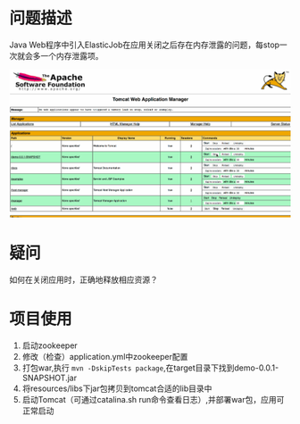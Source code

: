 # 问题描述
Java Web程序中引入ElasticJob在应用关闭之后存在内存泄露的问题，每stop一次就会多一个内存泄露项。

![问题描述](doc/pics/problem.gif)

# 疑问
如何在关闭应用时，正确地释放相应资源？

# 项目使用
1. 启动zookeeper
1. 修改（检查）application.yml中zookeeper配置
1. 打包war,执行 `mvn -DskipTests package`,在target目录下找到demo-0.0.1-SNAPSHOT.jar
1. 将resources/libs下jar包拷贝到tomcat合适的lib目录中
1. 启动Tomcat（可通过catalina.sh run命令查看日志）,并部署war包，应用可正常启动